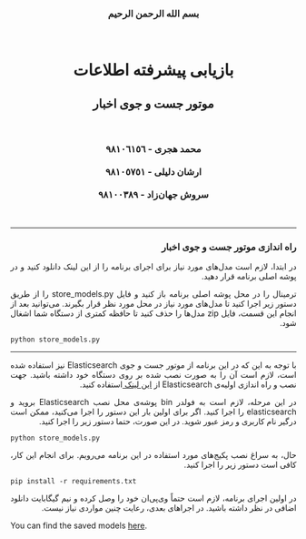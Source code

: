 <div dir="auto" align="center">
    <h3>
        بسم الله الرحمن الرحیم
    </h3>
    <br>
    <h1>
        <strong>
            بازیابی پیشرفته اطلاعات
        </strong>
    </h1>
    <h2>
        <strong>
            موتور جست و جوی اخبار
        </strong>
    </h2>
    <br>
    <h3>
        محمد هجری - ٩٨١٠٦١٥٦
        <br><br>
        ارشان دلیلی - ٩٨١٠٥٧٥١
        <br><br>
        سروش جهان‌زاد - ٩٨١٠٠٣٨٩
    </h3>
    <br>
</div>

---

<div>
    <h3 style='direction:rtl;text-align:justify;'>
        راه اندازی موتور جست و جوی اخبار
    </h3>
</div>

<div dir="auto" align="justify">
    <p style='direction:rtl;text-align:justify;'>
        در ابتدا، لازم است مدل‌های مورد نیاز برای اجرای برنامه را از 
        <a> این لینک </a>
        دانلود کنید و در پوشه اصلی برنامه قرار دهید.
    </p>
</div>

<div dir="auto" align="justify">
    <p style='direction:rtl;text-align:justify;'>
        ترمینال را در محل پوشه اصلی برنامه باز کنید و فایل store_models.py را از طریق دستور زیر اجرا کنید تا مدل‌های مورد نیاز در محل مورد نظر قرار بگیرند. می‌توانید بعد از انجام این قسمت، فایل zip مدل‌ها را حذف کنید تا حافظه کمتری از دستگاه شما اشغال شود.
    </p>
</div>

```shell
python store_models.py
```

---

<div dir="auto" align="justify">
    <p style='direction:rtl;text-align:justify;'>
        با توجه به این که در این برنامه از موتور جست و جوی Elasticsearch نیز استفاده شده است، لازم است آن را به صورت نصب شده بر روی دستگاه خود داشته باشید. جهت نصب و راه اندازی اولیه‌ی Elasticsearch از 
        <a href="https://www.elastic.co/guide/en/elasticsearch/reference/current/install-elasticsearch.html"> این لینک </a>
        استفاده کنید.
    </p>
</div>

<div dir="auto" align="justify">
    <p style='direction:rtl;text-align:justify;'>
        در این مرحله، لازم است به فولدر bin پوشه‌ی محل نصب Elasticsearch بروید و elasticsearch را اجرا کنید. اگر برای اولین بار این دستور را اجرا می‌کنید، ممکن است درگیر نام کاربری و رمز عبور شوید. در این صورت، حتما دستور زیر را اجرا کنید. 
    </p>
</div>

```shell
python store_models.py 
```

<div dir="auto" align="justify">
    <p style='direction:rtl;text-align:justify;'>
        حال، به سراغ نصب پکیج‌های مورد استفاده در این برنامه می‌رویم. برای انجام این کار، کافی است دستور زیر را اجرا کنید.
    </p>
</div>

```shell
pip install -r requirements.txt
```

<div dir="auto" align="justify">
    <p style='direction:rtl;text-align:justify;'>
        در اولین اجرای برنامه، لازم است حتماً وی‌پی‌ان خود را وصل کرده و نیم گیگابایت دانلود اضافی در نظر داشته باشید. در اجراهای بعدی، رعایت چنین مواردی نیاز نیست.
    </p>
</div>





You can find the saved
models [here](https://drive.google.com/drive/folders/1j9J7NPYL1h0Bzc_n-yIPsHjliPS11-rb?usp=sharing).